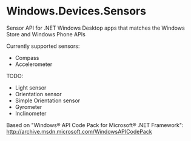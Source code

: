 Windows.Devices.Sensors
=======================

Sensor API for .NET Windows Desktop apps that matches the Windows Store and Windows Phone APIs

Currently supported sensors:
- Compass
- Accelerometer

TODO:
- Light sensor
- Orientation sensor
- Simple Orientation sensor
- Gyrometer
- Inclinometer



Based on "Windows® API Code Pack for Microsoft® .NET Framework": 
http://archive.msdn.microsoft.com/WindowsAPICodePack
